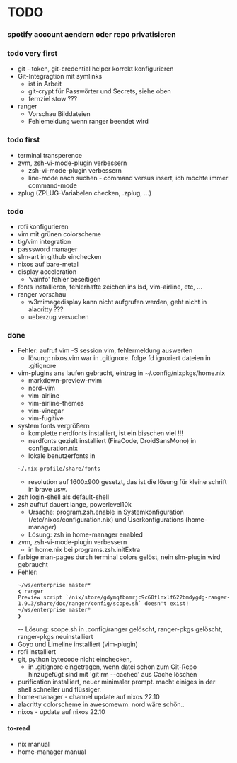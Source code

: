 # TODO

### spotify account aendern oder repo privatisieren

### todo very first
- git - token, git-credential helper korrekt konfigurieren
- Git-Integragtion mit symlinks
  - ist in Arbeit
  - git-crypt für Passwörter und Secrets, siehe oben
  - fernziel stow ???
- ranger
  - Vorschau Bilddateien
  - Fehlemeldung wenn ranger beendet wird 

### todo first
- terminal transperence
- zvm, zsh-vi-mode-plugin verbessern
  -  zsh-vi-mode-plugin verbessern
  - line-mode nach suchen - command versus insert, ich möchte immer command-mode
- zplug (ZPLUG-Variabelen checken, .zplug, ...)

### todo
- rofi konfigurieren
- vim mit grünen colorscheme
- tig/vim integration
- passsword manager
- slm-art in github einchecken
- nixos auf bare-metal
- display acceleration
  - 'vainfo' fehler beseitigen
- fonts installieren, fehlerhafte zeichen ins lsd, vim-airline, etc, ...
- ranger vorschau
  - w3mimagedisplay kann nicht aufgrufen werden, geht nicht in alacritty ???
  - ueberzug versuchen

### done
- Fehler: aufruf vim -S session.vim, fehlermeldung auswerten
  - lösung: nixos.vim war in .gitignore. folge fd ignoriert dateien in .gitignore
- vim-plugins ans laufen gebracht, eintrag in ~/.config/nixpkgs/home.nix
  - markdown-preview-nvim
  - nord-vim
  - vim-airline
  - vim-airline-themes
  - vim-vinegar
  - vim-fugitive
- system fonts vergrößern
  - komplette nerdfonts installiert, ist ein bisschen viel !!!
  - nerdfonts gezielt installiert (FiraCode, DroidSansMono) in configuration.nix
  - lokale benutzerfonts in
  ```
  ~/.nix-profile/share/fonts
  ```
  - resolution auf 1600x900 gesetzt, das ist die lösung für kleine schrift in brave usw.
- zsh login-shell als default-shell
- zsh aufruf dauert lange, powerlevel10k
  - Ursache: program.zsh.enable in Systemkonfiguration (/etc/nixos/configuration.nix) und Userkonfigurations (home-manager)
  - Lösung: zsh in home-manager enabled
- zvm, zsh-vi-mode-plugin verbessern
  - in home.nix bei programs.zsh.initExtra
- farbige man-pages
  durch terminal colors gelöst, nein slm-plugin wird gebraucht
- Fehler:
  ```
  ~/ws/enterprise master*
  ❮ ranger
  Preview script `/nix/store/gdymqfbnmrjc9c60flnxlf622bmdygdg-ranger-1.9.3/share/doc/ranger/config/scope.sh` doesn't exist!
  ~/ws/enterprise master*
  ❯
  ```
  -- Lösung: scope.sh in .config/ranger gelöscht, ranger-pkgs gelöscht, ranger-pkgs neuinstalliert
- Goyo und Limeline installiert (vim-plugin)
- rofi installiert
- git, python bytecode nicht einchecken,
  - in .gitignore eingetragen, wenn datei schon zum Git-Repo hinzugefügt sind mit 'git rm --cached' aus Cache löschen
- purification installiert, neuer minimaler prompt. macht einiges in der shell schneller und flüssiger.
- home-manager - channel update auf nixos 22.10
- alacritty colorscheme in awesomewm. nord wäre schön..
- nixos - update auf nixos 22.10

#### to-read
- nix manual
- home-manager manual
